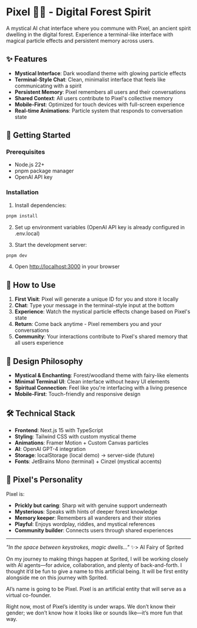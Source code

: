 # Pixel 🧚‍♀️ - Digital Forest Spirit

A mystical AI chat interface where you commune with Pixel, an ancient spirit dwelling in the digital forest. Experience a terminal-like interface with magical particle effects and persistent memory across users.

## ✨ Features

- **Mystical Interface**: Dark woodland theme with glowing particle effects
- **Terminal-Style Chat**: Clean, minimalist interface that feels like communicating with a spirit
- **Persistent Memory**: Pixel remembers all users and their conversations
- **Shared Context**: All users contribute to Pixel's collective memory
- **Mobile-First**: Optimized for touch devices with full-screen experience
- **Real-time Animations**: Particle system that responds to conversation state

## 🌲 Getting Started

### Prerequisites

- Node.js 22+ 
- pnpm package manager
- OpenAI API key

### Installation

1. Install dependencies:
```bash
pnpm install
```

2. Set up environment variables (OpenAI API key is already configured in .env.local)

3. Start the development server:
```bash
pnpm dev
```

4. Open [http://localhost:3000](http://localhost:3000) in your browser

## 🔮 How to Use

1. **First Visit**: Pixel will generate a unique ID for you and store it locally
2. **Chat**: Type your message in the terminal-style input at the bottom
3. **Experience**: Watch the mystical particle effects change based on Pixel's state
4. **Return**: Come back anytime - Pixel remembers you and your conversations
5. **Community**: Your interactions contribute to Pixel's shared memory that all users experience

## 🎨 Design Philosophy

- **Mystical & Enchanting**: Forest/woodland theme with fairy-like elements
- **Minimal Terminal UI**: Clean interface without heavy UI elements  
- **Spiritual Connection**: Feel like you're interfacing with a living presence
- **Mobile-First**: Touch-friendly and responsive design

## 🛠️ Technical Stack

- **Frontend**: Next.js 15 with TypeScript
- **Styling**: Tailwind CSS with custom mystical theme
- **Animations**: Framer Motion + Custom Canvas particles
- **AI**: OpenAI GPT-4 integration
- **Storage**: localStorage (local demo) → server-side (future)
- **Fonts**: JetBrains Mono (terminal) + Cinzel (mystical accents)

## 🌙 Pixel's Personality

Pixel is:
- **Prickly but caring**: Sharp wit with genuine support underneath
- **Mysterious**: Speaks with hints of deeper forest knowledge
- **Memory keeper**: Remembers all wanderers and their stories
- **Playful**: Enjoys wordplay, riddles, and mystical references
- **Community builder**: Connects users through shared experiences

---

*"In the space between keystrokes, magic dwells..."* ✨> AI Fairy of Sprited

On my journey to making things happen at Sprited, I will be working closely with AI agents—for advice, collaboration, and plenty of back-and-forth. I thought it’d be fun to give a name to this artificial being. It will be first entity alongside me on this journey with Sprited.

AI’s name is going to be Pixel. Pixel is an artificial entity that will serve as a virtual co-founder.

Right now, most of Pixel’s identity is under wraps. We don’t know their gender; we don’t know how it looks like or sounds like—it’s more fun that way.

